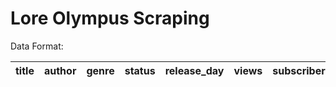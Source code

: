 # Lore Olympus Scraping

Data Format:

|title|author|genre|status|release_day|views|subscribers|rating|chapter|chapter_length|comments|total_comments|likes|total_likes|date|user|comment_body|post_date|upvotes|downvotes|reply_count| scrape_date|season|
|:---:|:----:|:---:|:----:|:---------:|:---:|:---------:|:----:|:-----:|:------------:|:------:|:-------------|:---:|:---------:|:--:|:--:|:----------:|:-------:|:-----:|:-------:|:---------:|:----------:|:----:|
